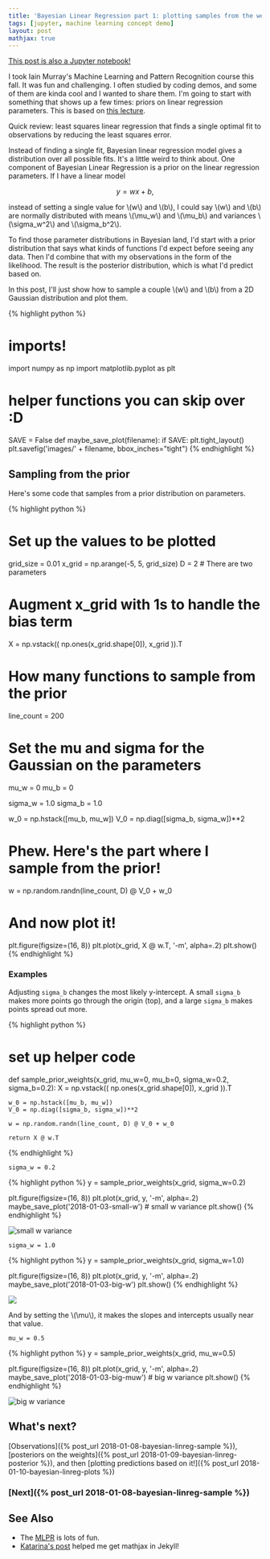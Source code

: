 ```yaml
---
title: 'Bayesian Linear Regression part 1: plotting samples from the weight prior'
tags: [jupyter, machine learning concept demo]
layout: post
mathjax: true
---
```


[This post is also a Jupyter notebook!](https://github.com/jessstringham/blog/tree/master/notebooks/2018-01-03-bayesian-linreg.ipynb)



I took Iain Murray's Machine Learning and Pattern Recognition course this fall. It was fun and challenging.
I often studied by coding demos, and some of them are kinda cool and I wanted to share them.
I'm going to start with something that shows up a few times: priors on linear regression parameters. This is based on [this lecture](http://www.inf.ed.ac.uk/teaching/courses/mlpr/2017/notes/w6c_bayesian_regression.html).

Quick review: least squares linear regression that finds a single optimal fit to observations by reducing the least squares error.

Instead of finding a single fit, Bayesian linear regression model gives a distribution over all possible fits. It's a little weird to think about.
One component of Bayesian Linear Regression is a prior on the linear regression parameters. If I have a linear model

$$y = wx + b,$$

instead of setting a single value for \\(w\\) and \\(b\\), I could say \\(w\\) and \\(b\\) are normally distributed with means \\(\mu_w\\) and \\(\mu_b\\) and variances \\(\sigma_w^2\\) and \\(\sigma_b^2\\).

To find those parameter distributions in Bayesian land, I'd start with a prior distribution that says what kinds of functions I'd expect before seeing any data. Then I'd combine that with my observations in the form of the likelihood. The result is the posterior distribution, which is what I'd predict based on.

In this post, I'll just show how to sample a couple \\(w\\) and \\(b\\) from a 2D Gaussian distribution and plot them.



{% highlight python %}
# imports!
import numpy as np
import matplotlib.pyplot as plt

# helper functions you can skip over :D
SAVE = False
def maybe_save_plot(filename):
    if SAVE:
        plt.tight_layout()
        plt.savefig('images/' + filename, bbox_inches="tight")
{% endhighlight %}




## Sampling from the prior

Here's some code that samples from a prior distribution on parameters.



{% highlight python %}
# Set up the values to be plotted
grid_size = 0.01
x_grid = np.arange(-5, 5, grid_size)
D = 2  # There are two parameters

# Augment x_grid with 1s to handle the bias term
X = np.vstack((
    np.ones(x_grid.shape[0]),
    x_grid
)).T

# How many functions to sample from the prior
line_count = 200

# Set the mu and sigma for the Gaussian on the parameters
mu_w = 0
mu_b = 0

sigma_w = 1.0
sigma_b = 1.0

w_0 = np.hstack([mu_b, mu_w])
V_0 = np.diag([sigma_b, sigma_w])**2

# Phew. Here's the part where I sample from the prior!
w = np.random.randn(line_count, D) @ V_0 + w_0

# And now plot it!
plt.figure(figsize=(16, 8))
plt.plot(x_grid, X @ w.T, '-m', alpha=.2)
plt.show()
{% endhighlight %}




### Examples

Adjusting `sigma_b` changes the most likely y-intercept. A small `sigma_b` makes more points go through the origin (top), and a large `sigma_b` makes points spread out more.



{% highlight python %}
# set up helper code
def sample_prior_weights(x_grid, mu_w=0, mu_b=0, sigma_w=0.2, sigma_b=0.2):
    X = np.vstack((
        np.ones(x_grid.shape[0]),
        x_grid
    )).T

    w_0 = np.hstack([mu_b, mu_w])
    V_0 = np.diag([sigma_b, sigma_w])**2
    
    w = np.random.randn(line_count, D) @ V_0 + w_0
    
    return X @ w.T
{% endhighlight %}




`sigma_w = 0.2`



{% highlight python %}
y = sample_prior_weights(x_grid, sigma_w=0.2)

plt.figure(figsize=(16, 8))
plt.plot(x_grid, y, '-m', alpha=.2)
maybe_save_plot('2018-01-03-small-w')  # small w variance
plt.show()
{% endhighlight %}

![small w variance](/assets/2018-01-03-small-w.png)


`sigma_w = 1.0`



{% highlight python %}
y = sample_prior_weights(x_grid, sigma_w=1.0)

plt.figure(figsize=(16, 8))
plt.plot(x_grid, y, '-m', alpha=.2)
maybe_save_plot('2018-01-03-big-w')
plt.show()
{% endhighlight %}

![](/assets/2018-01-03-big-w.png)


And by setting the \\(\mu\\), it makes the slopes and intercepts usually near that value.

`mu_w = 0.5`



{% highlight python %}
y = sample_prior_weights(x_grid, mu_w=0.5)

plt.figure(figsize=(16, 8))
plt.plot(x_grid, y, '-m', alpha=.2)
maybe_save_plot('2018-01-03-big-muw')  # big w variance
plt.show()
{% endhighlight %}

![big w variance](/assets/2018-01-03-big-muw.png)


## What's next?

[Observations]({% post_url 2018-01-08-bayesian-linreg-sample %}), [posteriors on the weights]({% post_url 2018-01-09-bayesian-linreg-posterior %}), and then [plotting predictions based on it!]({% post_url 2018-01-10-bayesian-linreg-plots %})


### [Next]({% post_url 2018-01-08-bayesian-linreg-sample %})

## See Also

 - The [MLPR](http://www.inf.ed.ac.uk/teaching/courses/mlpr/2017/) is lots of fun.
 - [Katarina's post](http://katarinahoeger.com/jekyll/mathematics/2017/12/08/jekyll-supports-math.html) helped me get mathjax in Jekyll!